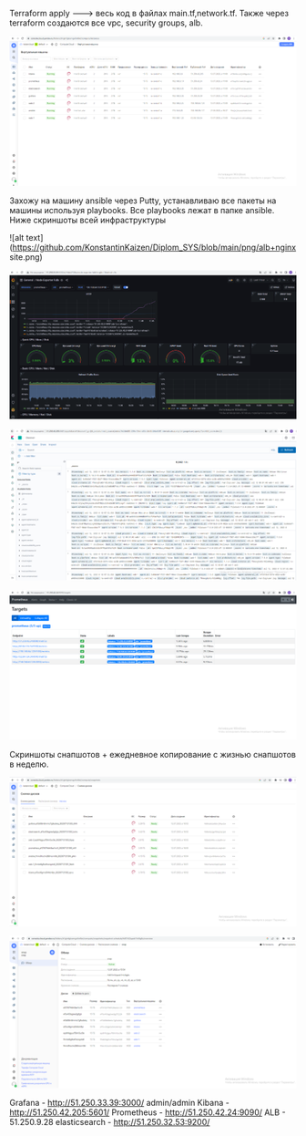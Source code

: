 



Terraform apply ---> весь код в файлах main.tf,network.tf.
Также через terraform создаются все vpc, security groups,
alb.

![alt text](https://github.com/KonstantinKaizen/Diplom_SYS/blob/main/png/hosts.png)

Захожу на машину ansible через Putty, устанавливаю все пакеты на машины используя playbooks.
Все playbooks лежат в папке ansible.
Ниже скриншоты всей инфраструктуры

![alt text](https://github.com/KonstantinKaizen/Diplom_SYS/blob/main/png/alb+nginx site.png)

![alt text](https://github.com/KonstantinKaizen/Diplom_SYS/blob/main/png/GRAFANA.png)

![alt text](https://github.com/KonstantinKaizen/Diplom_SYS/blob/main/png/kibana.png)

![alt text](https://github.com/KonstantinKaizen/Diplom_SYS/blob/main/png/prometheus.png)


Скриншоты снапшотов + ежедневное копирование с жизнью снапшотов в неделю.

![alt text](https://github.com/KonstantinKaizen/Diplom_SYS/blob/main/png/snap.png)



![image alt](https://github.com/KonstantinKaizen/Diplom_SYS/blob/main/png/snap-daily.png)


Grafana - http://51.250.33.39:3000/   admin/admin
Kibana  - http://51.250.42.205:5601/
Prometheus - http://51.250.42.24:9090/
ALB - 51.250.9.28
elasticsearch - http://51.250.32.53:9200/


